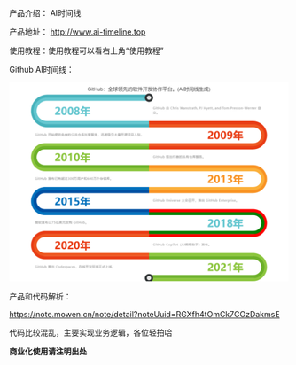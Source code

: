 产品介绍： AI时间线

产品地址： http://www.ai-timeline.top

使用教程：使用教程可以看右上角“使用教程”

Github AI时间线：

![image](github.jpeg)

产品和代码解析：

https://note.mowen.cn/note/detail?noteUuid=RGXfh4tOmCk7COzDakmsE

代码比较混乱，主要实现业务逻辑，各位轻拍哈

**商业化使用请注明出处**
